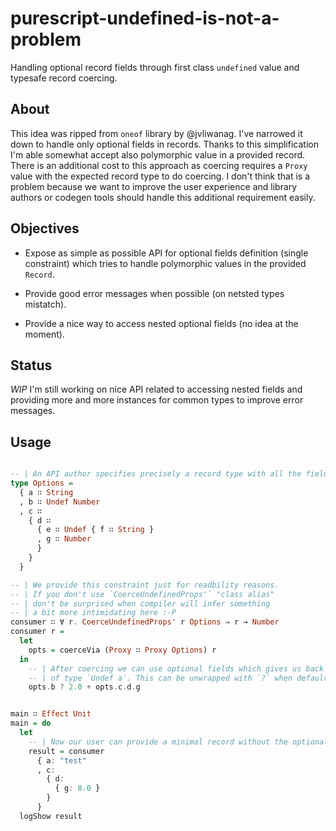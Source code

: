 # purescript-undefined-is-not-a-problem

Handling optional record fields through first class `undefined` value and typesafe record coercing.

## About

This idea was ripped from `oneof` library by @jvliwanag. I've narrowed it down to handle only optional fields in records.
Thanks to this simplification I'm able somewhat accept also polymorphic value in a provided record. There is an additional cost to this approach as coercing requires a `Proxy` value with the expected record type to do coercing. I don't think that is a problem because we want to improve the user experience and library authors or codegen tools should handle this additional requirement easily.

## Objectives

  * Expose as simple as possible API for optional fields definition (single constraint) which tries to handle polymorphic values in the provided `Record`.

  * Provide good error messages when possible (on netsted types mistatch).

  * Provide a nice way to access nested optional fields (no idea at the moment).

## Status

*WIP* I'm still working on nice API related to accessing nested fields and providing more and more instances for common types to improve error messages.

<!--
But let's talk about the basics. The basic idea in `oneof` is to provide type safe casting for values of types which are members of "untagged union" type (like in _TypeScript_).

T.B.C.

When I say value of type like `Int |+| String |+| Number` we state that any value which is an `Int` a `String` or a `Number`. we can safely cast value of for example type `Number` to this.

When we extend union idea to the `Record` type (we are handing only these kind of unions here) we can nicely handle optional fields.
-->

## Usage

```purescript

-- | An API author specifies precisely a record type with all the fields which are optional (wrapped in `Undef`).
type Options =
  { a ∷ String
  , b ∷ Undef Number
  , c ∷
    { d ∷
      { e ∷ Undef { f ∷ String }
      , g ∷ Number
      }
    }
  }

-- | We provide this constraint just for readbility reasons.
-- | If you don't use `CoerceUndefinedProps'` "class alias"
-- | don't be surprised when compiler will infer something
-- | a bit more intimidating here :-P
consumer ∷ ∀ r. CoerceUndefinedProps' r Options ⇒ r → Number
consumer r =
  let
    opts = coerceVia (Proxy ∷ Proxy Options) r
  in
    -- | After coercing we can use optional fields which gives us back a value
    -- | of type `Undef a`. This can be unwrapped with `?` when default value is provided.
    opts.b ? 2.0 + opts.c.d.g


main ∷ Effect Unit
main = do
  let
    -- | Now our user can provide a minimal record without the optional fields if desires.
    result = consumer
      { a: "test"
      , c:
        { d:
          { g: 8.0 }
        }
      }
  logShow result
```


